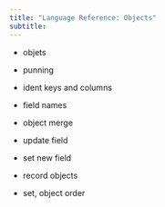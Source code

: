 ```yaml
---
title: "Language Reference: Objects"
subtitle:
---
```


- objets
- punning
- ident keys and columns
- field names
- object merge
- update field
- set new field
- record objects

- set, object order
